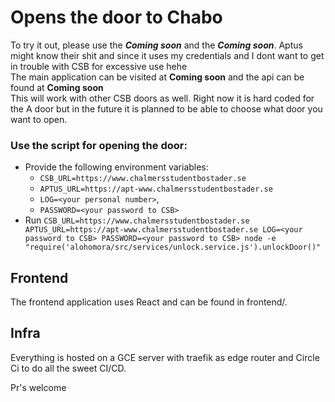 # Opens the door to Chabo

To try it out, please use the ***Coming soon*** and the ***Coming soon***. Aptus might know their shit and since it uses my credentials and I dont want to get in trouble with CSB for excessive use hehe
<br>
The main application can be visited at **Coming soon** and the api can be found at **Coming soon**
<br>
This will work with other CSB doors as well. Right now it is hard coded for the A door but in the future it is planned to be able to choose what door you want to open.
<br>

### Use the script for opening the door:

- Provide the following environment variables: 
  - `CSB_URL=https://www.chalmersstudentbostader.se`
  - `APTUS_URL=https://apt-www.chalmersstudentbostader.se`
  - `LOG=<your personal number>`, 
  - `PASSWORD=<your password to CSB>`
- Run `CSB_URL=https://www.chalmersstudentbostader.se APTUS_URL=https://apt-www.chalmersstudentbostader.se LOG=<your password to CSB> PASSWORD=<your password to CSB> node -e "require('alohomora/src/services/unlock.service.js').unlockDoor()"`

## Frontend

The frontend application uses React and can be found in frontend/.

## Infra

Everything is hosted on a GCE server with traefik as edge router and Circle Ci to do all the sweet CI/CD.

Pr's welcome
